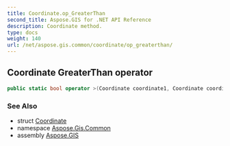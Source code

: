 ```yaml
---
title: Coordinate.op_GreaterThan
second_title: Aspose.GIS for .NET API Reference
description: Coordinate method. 
type: docs
weight: 140
url: /net/aspose.gis.common/coordinate/op_greaterthan/
---
```

## Coordinate GreaterThan operator

```csharp
public static bool operator >(Coordinate coordinate1, Coordinate coordinate2)
```

### See Also

* struct [Coordinate](../)
* namespace [Aspose.Gis.Common](../../coordinate/)
* assembly [Aspose.GIS](../../../)


